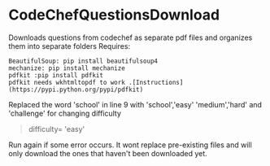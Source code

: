 # CodeChefQuestionsDownload
Downloads questions from codechef as separate pdf files and organizes them into separate folders
Requires:
```
BeautifulSoup: pip install beautifulsoup4
mechanize: pip install mechanize
pdfkit :pip install pdfkit
pdfkit needs wkhtmltopdf to work .[Instructions] (https://pypi.python.org/pypi/pdfkit)
```

Replaced the word 'school' in line 9 with 'school','easy' 'medium','hard' and 'challenge' for changing difficulty 
>difficulty= 'easy'

Run again if some error occurs. It wont replace pre-existing files and will only download the ones that haven't been downloaded yet.
